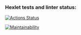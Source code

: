 ### Hexlet tests and linter status:
[![Actions Status](https://github.com/linadsol/frontend-project-44/workflows/hexlet-check/badge.svg)](https://github.com/linadsol/frontend-project-44/actions)

[![Maintainability](https://api.codeclimate.com/v1/badges/73180a9e50810fb8022e/maintainability)](https://codeclimate.com/github/linadsol/frontend-project-44/maintainability)